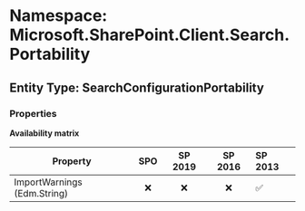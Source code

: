 # Namespace: Microsoft.SharePoint.Client.Search.Portability

## Entity Type: SearchConfigurationPortability

### Properties

**Availability matrix**

Property | SPO | SP 2019 | SP 2016 | SP 2013
----------|:---:|:-------:|:-------:|:-------
ImportWarnings (Edm.String) | ❌ | ❌ | ❌ | ✅

